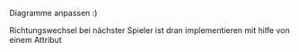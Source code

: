 Diagramme anpassen :)

Richtungswechsel bei nächster Spieler ist dran implementieren mit hilfe von einem Attribut 
